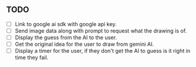 ## TODO

- [ ] Link to google ai sdk with google api key.
- [ ] Send image data along with prompt to request what the drawing is of.
- [ ] Display the guess from the AI to the user.
- [ ] Get the original idea for the user to draw from gemini AI.
- [ ] Display a timer for the user, if they don't get the AI to guess is it right in time they fail.
